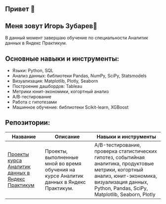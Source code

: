 ## Привет 👋

## Меня зовут Игорь Зубарев🚀

В данный момент завершаю обучение по специальности Аналитик данных в Яндекс Практикум. 

## Основные навыки и инструменты:
* Языки: Python, SQL
* Анализ данных: библиотеки Pandas, NumPy, SciPy, Statsmodels
* Визуализация: Matplotlib, Plotly, Seaborn
* Построение дашбордов: Tableau
* Метрики юнит-экономики, когортный анализ
* А/В-тестирование
* Работа с гипотезами
* Машинное обучение: библиотеки Scikit-learn, XGBoost

## Репозитории:

| Название	                                    | Описание	                                 | Навыки и инструменты
|-------------------------------------------------------|--------------------------------------------|-------------------------------------------|
| [Проекты курса Аналитик данных в Яндекс Практикум](../../../yandex_practicum_data_analyst/)	| Проекты, выполненные мной во время обучения на курсе Аналитик данных в Яндекс Практикум. 	| A/B-тестирование, проверка статистических гипотез, событийная аналитика, продуктовые метрики, когортный анализ, юнит-экономика, визуализация данных, Python, Pandas, SciPy, Matplotlib, Seaborn, Plotly



<!--
**zvbarev/zvbarev** is a ✨ _special_ ✨ repository because its `README.md` (this file) appears on your GitHub profile.

- 🔭 I’m currently working on ...
- 🌱 I’m currently learning ...
- 👯 I’m looking to collaborate on ...
- 🤔 I’m looking for help with ...
- 💬 Ask me about ...
- 📫 How to reach me: ...
- 😄 Pronouns: ...
- ⚡ Fun fact: ...
-->
